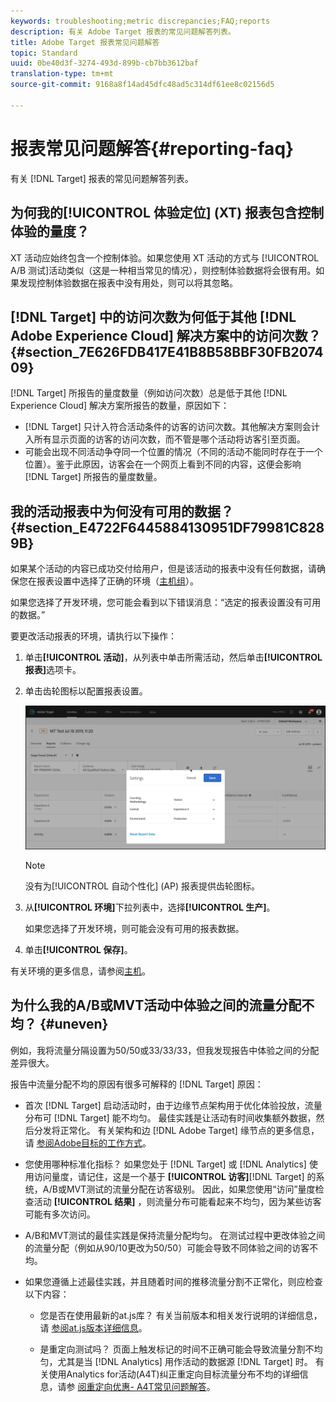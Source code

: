 ```yaml
---
keywords: troubleshooting;metric discrepancies;FAQ;reports
description: 有关 Adobe Target 报表的常见问题解答列表。
title: Adobe Target 报表常见问题解答
topic: Standard
uuid: 0be40d3f-3274-493d-899b-cb7bb3612baf
translation-type: tm+mt
source-git-commit: 9168a8f14ad45dfc48ad5c314df61ee8c02156d5

---
```



# 报表常见问题解答{#reporting-faq}

有关 [!DNL Target] 报表的常见问题解答列表。

## 为何我的[!UICONTROL 体验定位] (XT) 报表包含控制体验的量度？

XT 活动应始终包含一个控制体验。如果您使用 XT 活动的方式与 [!UICONTROL A/B 测试]活动类似（这是一种相当常见的情况），则控制体验数据将会很有用。如果发现控制体验数据在报表中没有用处，则可以将其忽略。

## [!DNL Target] 中的访问次数为何低于其他 [!DNL Adobe Experience Cloud] 解决方案中的访问次数？{#section_7E626FDB417E41B8B58BBF30FB207409}

[!DNL Target] 所报告的量度数量（例如访问次数）总是低于其他 [!DNL Experience Cloud] 解决方案所报告的数量，原因如下：

* [!DNL Target] 只计入符合活动条件的访客的访问次数。其他解决方案则会计入所有显示页面的访客的访问次数，而不管是哪个活动将访客引至页面。
* 可能会出现不同活动争夺同一个位置的情况（不同的活动不能同时存在于一个位置）。鉴于此原因，访客会在一个网页上看到不同的内容，这便会影响 [!DNL Target] 所报告的量度数量。

## 我的活动报表中为何没有可用的数据？{#section_E4722F6445884130951DF79981C8289B}

如果某个活动的内容已成功交付给用户，但是该活动的报表中没有任何数据，请确保您在报表设置中选择了正确的环境（[主机组](/help/administrating-target/hosts.md)）。

如果您选择了开发环境，您可能会看到以下错误消息：“选定的报表设置没有可用的数据。”

要更改活动报表的环境，请执行以下操作：

1. 单击&#x200B;**[!UICONTROL 活动]**，从列表中单击所需活动，然后单击&#x200B;**[!UICONTROL 报表]**&#x200B;选项卡。
1. 单击齿轮图标以配置报表设置。

   ![A/B 设置对话框](/help/c-reports/c-report-settings/assets/ab_settings_dialog.png)

   >[!NOTE]
   >
   >没有为[!UICONTROL 自动个性化] (AP) 报表提供齿轮图标。

1. 从&#x200B;**[!UICONTROL 环境]**&#x200B;下拉列表中，选择&#x200B;**[!UICONTROL 生产]**。

   如果您选择了开发环境，则可能会没有可用的报表数据。

1. 单击&#x200B;**[!UICONTROL 保存]**。

有关环境的更多信息，请参阅[主机](../administrating-target/hosts.md#concept_516BB01EBFBD4449AB03940D31AEB66E)。

## 为什么我的A/B或MVT活动中体验之间的流量分配不均？ {#uneven}

例如，我将流量分隔设置为50/50或33/33/33，但我发现报告中体验之间的分配差异很大。

报告中流量分配不均的原因有很多可解释的 [!DNL Target] 原因：

* 首次 [!DNL Target] 启动活动时，由于边缘节点架构用于优化体验投放，流量分布可 [!DNL Target] 能不均匀。 最佳实践是让活动有时间收集额外数据，然后分发将正常化。 有关架构和边 [!DNL Adobe Target] 缘节点的更多信息，请 [参阅Adobe目标的工作方式](/help/c-intro/how-target-works.md)。
* 您使用哪种标准化指标？ 如果您处于 [!DNL Target] 或 [!DNL Analytics] 使用访问量度，请记住，这是一个基于 **[!UICONTROL 访客]**[!DNL Target] 的系统，A/B或MVT测试的流量分配在访客级别。 因此，如果您使用“访问”量度检查活动 **[!UICONTROL 结果]** ，则流量分布可能看起来不均匀，因为某些访客可能有多次访问。
* A/B和MVT测试的最佳实践是保持流量分配均匀。 在测试过程中更改体验之间的流量分配（例如从90/10更改为50/50）可能会导致不同体验之间的访客不均。
* 如果您遵循上述最佳实践，并且随着时间的推移流量分割不正常化，则应检查以下内容：

   * 您是否在使用最新的at.js库？ 有关当前版本和相关发行说明的详细信息，请 [参阅at.js版本详细信息](/help/c-implementing-target/c-implementing-target-for-client-side-web/target-atjs-versions.md)。

   * 是重定向测试吗？ 页面上触发标记的时间不正确可能会导致流量分割不均匀，尤其是当 [!DNL Analytics] 用作活动的数据源 [!DNL Target] 时。 有关使用Analytics for活动(A4T)纠正重定向目标流量分布不均的详细信息，请参 [阅重定向优惠- A4T常见问题解答](/help/c-integrating-target-with-mac/a4t/r-a4t-faq/a4t-faq-redirect-offers.md)。
